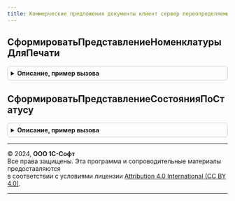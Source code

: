 ```yaml
---
title: Коммерческие предложения документы клиент сервер переопределяемый
---
```



## СформироватьПредставлениеНоменклатурыДляПечати
<details style="margin: 1em 0; padding: 0.5em; border: 1px solid #ccc; border-radius: 6px;">

<summary style="font-weight: bold; cursor: pointer;">Описание, пример вызова</summary>

```bsl

// Возможность переопределения представления номенклатуры для печати.
//
// Параметры:
//  ПредставлениеДляПечати - Строка - предназначена для хранения сформированного представления.
//  Номенклатура           - ОпределяемыйТип.НоменклатураБЭД - номенклатура.
//  Характеристика         - ОпределяемыйТип.ХарактеристикаНоменклатурыБЭД - характеристика.
//  СтандартнаяОбработка   - Булево - в данный параметр передается признак выполнения стандартной (системной) обработки формирования представления.
//      Если в теле процедуры-обработчика установить данному параметру значение Ложь, стандартная обработка события производиться не будет.
//
Процедура СформироватьПредставлениеНоменклатурыДляПечати(ПредставлениеДляПечати, Номенклатура, Характеристика, СтандартнаяОбработка) Экспорт
```

Пример вызова
```bsl
КоммерческиеПредложенияДокументыКлиентСерверПереопределяемый.СформироватьПредставлениеНоменклатурыДляПечати(ПредставлениеДляПечати, Номенклатура, Характеристика, СтандартнаяОбработка) 
```
</details>

## СформироватьПредставлениеСостоянияПоСтатусу
<details style="margin: 1em 0; padding: 0.5em; border: 1px solid #ccc; border-radius: 6px;">

<summary style="font-weight: bold; cursor: pointer;">Описание, пример вызова</summary>

```bsl

// Возможность сформировать представление состояния документа "Коммерческое предложение клиенту", основываясь на статусе документа и других данных.
//
// Параметры:
//  Форма        - ФормаКлиентскогоПриложения - форма из которой вызвана данная процедура.
//  Статус       - ОпределяемыйТип.СтатусыКоммерческихПредложенийКлиентам - статус документа.
//  ТекущаяДата  - Дата - текущая дата.
//
Процедура СформироватьПредставлениеСостоянияПоСтатусу(Форма, Статус, ТекущаяДата) Экспорт
```

Пример вызова
```bsl
КоммерческиеПредложенияДокументыКлиентСерверПереопределяемый.СформироватьПредставлениеСостоянияПоСтатусу(Форма, Статус, ТекущаяДата) 
```
</details>

---

© 2024, **ООО 1С-Софт**  
Все права защищены. Эта программа и сопроводительные материалы предоставляются  
в соответствии с условиями лицензии [Attribution 4.0 International (CC BY 4.0)](https://creativecommons.org/licenses/by/4.0/legalcode).

---
